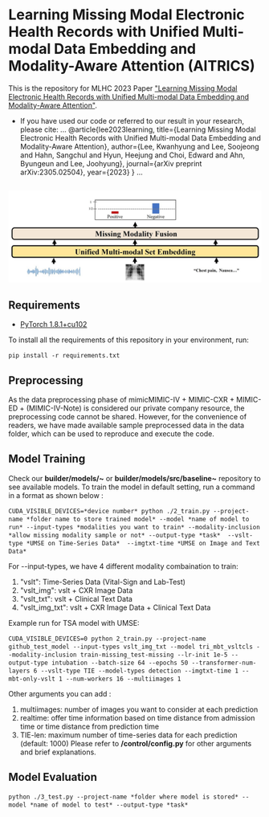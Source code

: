 # Learning Missing Modal Electronic Health Records with Unified Multi-modal Data Embedding and Modality-Aware Attention (AITRICS)

This is the repository for MLHC 2023 Paper ["Learning Missing Modal Electronic Health Records with Unified Multi-modal Data Embedding and Modality-Aware Attention"](https://arxiv.org/abs/2305.02504). 

- If you have used our code or referred to our result in your research, please cite: 
...
@article{lee2023learning,
  title={Learning Missing Modal Electronic Health Records with Unified Multi-modal Data Embedding and Modality-Aware Attention},
  author={Lee, Kwanhyung and Lee, Soojeong and Hahn, Sangchul and Hyun, Heejung and Choi, Edward and Ahn, Byungeun and Lee, Joohyung},
  journal={arXiv preprint arXiv:2305.02504},
  year={2023}
}
...

## 
![concpet](./images/Concept.jpg)

## Requirements
*   [PyTorch 1.8.1+cu102](http://pytorch.org/)

To install all the requirements of this repository in your environment, run:
```
pip install -r requirements.txt
```

## Preprocessing
As the data preprocessing phase of mimicMIMIC-IV + MIMIC-CXR + MIMIC-ED + (MIMIC-IV-Note) is considered our private company resource, the preprocessing code cannot be shared. However, for the convenience of readers, we have made available sample preprocessed data in the data folder, which can be used to reproduce and execute the code.

## Model Training

Check our **builder/models/~** or **builder/models/src/baseline~** repository to see available models. To train the model in default setting, run a command in a format as shown below :  
```
CUDA_VISIBLE_DEVICES=*device number* python ./2_train.py --project-name *folder name to store trained model* --model *name of model to run* --input-types *modalities you want to train* --modality-inclusion *allow missing modality sample or not* --output-type *task*  --vslt-type *UMSE on Time-Series Data*  --imgtxt-time *UMSE on Image and Text Data*
```

For --input-types, we have 4 different modality combaination to train:
1. "vslt": Time-Series Data (Vital-Sign and Lab-Test)
2. "vslt_img": vslt + CXR Image Data
3. "vslt_txt": vslt + Clinical Text Data
4. "vslt_img_txt": vslt + CXR Image Data + Clinical Text Data

Example run for TSA model with UMSE:
```
CUDA_VISIBLE_DEVICES=0 python 2_train.py --project-name github_test_model --input-types vslt_img_txt --model tri_mbt_vsltcls --modality-inclusion train-missing_test-missing --lr-init 1e-5 --output-type intubation --batch-size 64 --epochs 50 --transformer-num-layers 6 --vslt-type TIE --model-types detection --imgtxt-time 1 --mbt-only-vslt 1 --num-workers 16 --multiimages 1
```

Other arguments you can add :
1. multiimages: number of images you want to consider at each prediction
2. realtime: offer time information based on time distance from admission time or time distance from prediction time
3. TIE-len: maximum number of time-series data for each prediction (default: 1000)
Please refer to **/control/config.py** for other arguments and brief explanations. 

## Model Evaluation
```
python ./3_test.py --project-name *folder where model is stored* --model *name of model to test* --output-type *task*
```


 
